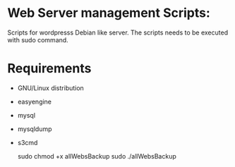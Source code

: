 Web Server management Scripts:
==============================

  Scripts for wordpresss Debian like server.
  The scripts needs to be executed with sudo command.

Requirements
============

- GNU/Linux distribution
- easyengine
- mysql
- mysqldump
- s3cmd


    sudo chmod +x allWebsBackup
    sudo ./allWebsBackup

